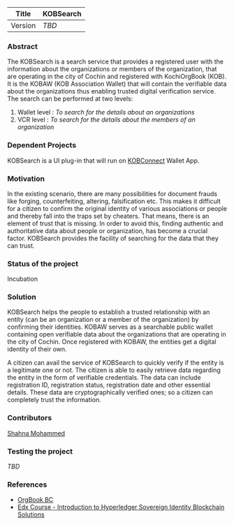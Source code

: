 
| Title | KOBSearch |
|--- | ---|
| Version | *TBD* |


### Abstract   

The KOBSearch is a search service that provides a registered user with the information about the organizations or members of the organization, that are operating in the city of Cochin and registered with KochiOrgBook (KOB). It is the KOBAW (KOB Association Wallet) that will contain the verifiable data about the organizations thus enabling trusted digital verification service. The search can be performed at two levels:
1. Wallet level : *To search for the details about an organizations*
2. VCR level :  *To search for the details about the members of an organization*

### Dependent Projects

KOBSearch is a UI plug-in that will run on [KOBConnect](https://github.com/hyperledgerkochi/KOBConnect) Wallet App.

### Motivation

In the existing scenario, there are many possibilities for document frauds like forging, counterfeiting, altering, falsification etc. This makes it difficult for a citizen to confirm the original identity of various associations or people and thereby fall into the traps set by cheaters. That means, there is an element of trust that is missing. In order to avoid this, finding authentic and authoritative data about people or organization, has become a crucial factor. KOBSearch provides the facility of searching for the data that they can trust. 

### Status of the project

Incubation

### Solution

KOBSearch helps the people to establish a trusted relationship with an entity (can be an organization or a member of the organization) by confirming their identities. KOBAW serves as a searchable public wallet containing open verifiable data about the organizations that are operating in the city of Cochin. Once registered with KOBAW, the entities get a digital identity of their own. 

A citizen can avail the service of KOBSearch to quickly verify if the entity is a legitimate one or not. The citizen is able to easily retrieve data regarding the entity in the form of verifiable credentials. The data can include registration ID, registration status, registration date and other essential details. These data are cryptographically verified ones; so a citizen can completely trust the information. 

### Contributors

[Shahna Mohammed](https://github.com/shahnamohammed)

### Testing the project

*TBD*

### References

* [OrgBook BC](https://www.orgbook.gov.bc.ca/en/home)
* [Edx Course - Introduction to Hyperledger Sovereign Identity Blockchain Solutions](https://learning.edx.org/course/course-v1:LinuxFoundationX+LFS172x+3T2019/home)